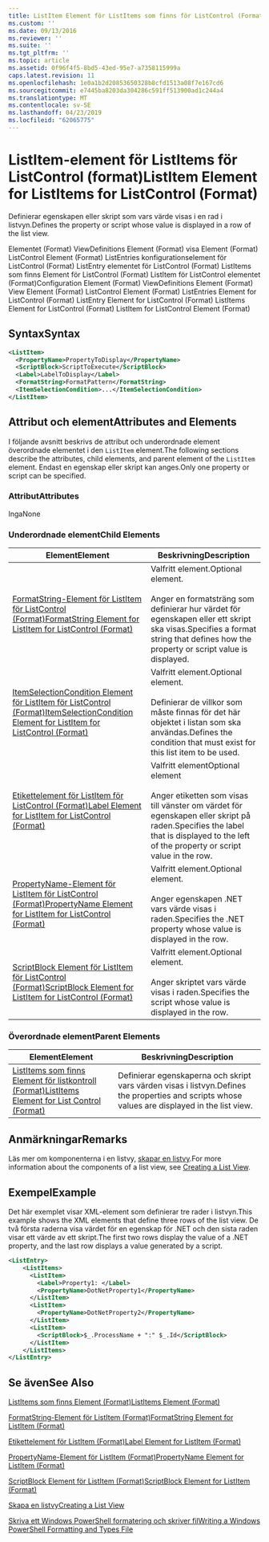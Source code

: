 ```yaml
---
title: ListItem Element för ListItems som finns för ListControl (Format) | Microsoft Docs
ms.custom: ''
ms.date: 09/13/2016
ms.reviewer: ''
ms.suite: ''
ms.tgt_pltfrm: ''
ms.topic: article
ms.assetid: 0f96f4f5-8bd5-43ed-95e7-a7358115999a
caps.latest.revision: 11
ms.openlocfilehash: 1e0a1b2d20853650328b8cfd1513a08f7e167cd6
ms.sourcegitcommit: e7445ba8203da304286c591ff513900ad1c244a4
ms.translationtype: MT
ms.contentlocale: sv-SE
ms.lasthandoff: 04/23/2019
ms.locfileid: "62065775"
---
```

# <a name="listitem-element-for-listitems-for-listcontrol-format"></a><span data-ttu-id="c5438-102">ListItem-element för ListItems för ListControl (format)</span><span class="sxs-lookup"><span data-stu-id="c5438-102">ListItem Element for ListItems for ListControl (Format)</span></span>

<span data-ttu-id="c5438-103">Definierar egenskapen eller skript som vars värde visas i en rad i listvyn.</span><span class="sxs-lookup"><span data-stu-id="c5438-103">Defines the property or script whose value is displayed in a row of the list view.</span></span>

<span data-ttu-id="c5438-104">Elementet (Format) ViewDefinitions Element (Format) visa Element (Format) ListControl Element (Format) ListEntries konfigurationselement för ListControl (Format) ListEntry elementet för ListControl (Format) ListItems som finns Element för ListControl (Format) ListItem för ListControl elementet (Format)</span><span class="sxs-lookup"><span data-stu-id="c5438-104">Configuration Element (Format) ViewDefinitions Element (Format) View Element (Format) ListControl Element (Format) ListEntries Element for ListControl (Format) ListEntry Element for ListControl (Format) ListItems Element for ListControl (Format) ListItem for ListControl Element (Format)</span></span>

## <a name="syntax"></a><span data-ttu-id="c5438-105">Syntax</span><span class="sxs-lookup"><span data-stu-id="c5438-105">Syntax</span></span>

```xml
<ListItem>
  <PropertyName>PropertyToDisplay</PropertyName>
  <ScriptBlock>ScriptToExecute</ScriptBlock>
  <Label>LabelToDisplay</Label>
  <FormatString>FormatPattern</FormatString>
  <ItemSelectionCondition>...</ItemSelectionCondition>
</ListItem>
```

## <a name="attributes-and-elements"></a><span data-ttu-id="c5438-106">Attribut och element</span><span class="sxs-lookup"><span data-stu-id="c5438-106">Attributes and Elements</span></span>

<span data-ttu-id="c5438-107">I följande avsnitt beskrivs de attribut och underordnade element överordnade elementet i den `ListItem` element.</span><span class="sxs-lookup"><span data-stu-id="c5438-107">The following sections describe the attributes, child elements, and parent element of the `ListItem` element.</span></span> <span data-ttu-id="c5438-108">Endast en egenskap eller skript kan anges.</span><span class="sxs-lookup"><span data-stu-id="c5438-108">Only one property or script can be specified.</span></span>

### <a name="attributes"></a><span data-ttu-id="c5438-109">Attribut</span><span class="sxs-lookup"><span data-stu-id="c5438-109">Attributes</span></span>

<span data-ttu-id="c5438-110">Inga</span><span class="sxs-lookup"><span data-stu-id="c5438-110">None</span></span>

### <a name="child-elements"></a><span data-ttu-id="c5438-111">Underordnade element</span><span class="sxs-lookup"><span data-stu-id="c5438-111">Child Elements</span></span>

|<span data-ttu-id="c5438-112">Element</span><span class="sxs-lookup"><span data-stu-id="c5438-112">Element</span></span>|<span data-ttu-id="c5438-113">Beskrivning</span><span class="sxs-lookup"><span data-stu-id="c5438-113">Description</span></span>|
|-------------|-----------------|
|[<span data-ttu-id="c5438-114">FormatString-Element för ListItem för ListControl (Format)</span><span class="sxs-lookup"><span data-stu-id="c5438-114">FormatString Element for ListItem for ListControl (Format)</span></span>](./formatstring-element-for-listitem-for-listcontrol-format.md)|<span data-ttu-id="c5438-115">Valfritt element.</span><span class="sxs-lookup"><span data-stu-id="c5438-115">Optional element.</span></span><br /><br /> <span data-ttu-id="c5438-116">Anger en formatsträng som definierar hur värdet för egenskapen eller ett skript ska visas.</span><span class="sxs-lookup"><span data-stu-id="c5438-116">Specifies a format string that defines how the property or script value is displayed.</span></span>|
|[<span data-ttu-id="c5438-117">ItemSelectionCondition Element för ListItem för ListControl (Format)</span><span class="sxs-lookup"><span data-stu-id="c5438-117">ItemSelectionCondition Element for ListItem for ListControl (Format)</span></span>](./itemselectioncondition-element-for-listitem-for-listcontrol-format.md)|<span data-ttu-id="c5438-118">Valfritt element.</span><span class="sxs-lookup"><span data-stu-id="c5438-118">Optional element.</span></span><br /><br /> <span data-ttu-id="c5438-119">Definierar de villkor som måste finnas för det här objektet i listan som ska användas.</span><span class="sxs-lookup"><span data-stu-id="c5438-119">Defines the condition that must exist for this list item to be used.</span></span>|
|[<span data-ttu-id="c5438-120">Etikettelement för ListItem för ListControl (Format)</span><span class="sxs-lookup"><span data-stu-id="c5438-120">Label Element for ListItem for ListControl (Format)</span></span>](./label-element-for-listitem-for-listcontrol-format.md)|<span data-ttu-id="c5438-121">Valfritt element</span><span class="sxs-lookup"><span data-stu-id="c5438-121">Optional element</span></span><br /><br /> <span data-ttu-id="c5438-122">Anger etiketten som visas till vänster om värdet för egenskapen eller skript på raden.</span><span class="sxs-lookup"><span data-stu-id="c5438-122">Specifies the label that is displayed to the left of the property or script value in the row.</span></span>|
|[<span data-ttu-id="c5438-123">PropertyName-Element för ListItem för ListControl (Format)</span><span class="sxs-lookup"><span data-stu-id="c5438-123">PropertyName Element for ListItem for ListControl (Format)</span></span>](./propertyname-element-for-listitem-for-listcontrol-format.md)|<span data-ttu-id="c5438-124">Valfritt element.</span><span class="sxs-lookup"><span data-stu-id="c5438-124">Optional element.</span></span><br /><br /> <span data-ttu-id="c5438-125">Anger egenskapen .NET vars värde visas i raden.</span><span class="sxs-lookup"><span data-stu-id="c5438-125">Specifies the .NET property whose value is displayed in the row.</span></span>|
|[<span data-ttu-id="c5438-126">ScriptBlock Element för ListItem för ListControl (Format)</span><span class="sxs-lookup"><span data-stu-id="c5438-126">ScriptBlock Element for ListItem for ListControl (Format)</span></span>](./scriptblock-element-for-listitem-for-listcontrol-format.md)|<span data-ttu-id="c5438-127">Valfritt element.</span><span class="sxs-lookup"><span data-stu-id="c5438-127">Optional element.</span></span><br /><br /> <span data-ttu-id="c5438-128">Anger skriptet vars värde visas i raden.</span><span class="sxs-lookup"><span data-stu-id="c5438-128">Specifies the script whose value is displayed in the row.</span></span>|

### <a name="parent-elements"></a><span data-ttu-id="c5438-129">Överordnade element</span><span class="sxs-lookup"><span data-stu-id="c5438-129">Parent Elements</span></span>

|<span data-ttu-id="c5438-130">Element</span><span class="sxs-lookup"><span data-stu-id="c5438-130">Element</span></span>|<span data-ttu-id="c5438-131">Beskrivning</span><span class="sxs-lookup"><span data-stu-id="c5438-131">Description</span></span>|
|-------------|-----------------|
|[<span data-ttu-id="c5438-132">ListItems som finns Element för listkontroll (Format)</span><span class="sxs-lookup"><span data-stu-id="c5438-132">ListItems Element for List Control (Format)</span></span>](./listitems-element-for-listentry-for-listcontrol-format.md)|<span data-ttu-id="c5438-133">Definierar egenskaperna och skript vars värden visas i listvyn.</span><span class="sxs-lookup"><span data-stu-id="c5438-133">Defines the properties and scripts whose values are displayed in the list view.</span></span>|

## <a name="remarks"></a><span data-ttu-id="c5438-134">Anmärkningar</span><span class="sxs-lookup"><span data-stu-id="c5438-134">Remarks</span></span>

<span data-ttu-id="c5438-135">Läs mer om komponenterna i en listvy, [skapar en listvy](./creating-a-list-view.md).</span><span class="sxs-lookup"><span data-stu-id="c5438-135">For more information about the components of a list view, see [Creating a List View](./creating-a-list-view.md).</span></span>

## <a name="example"></a><span data-ttu-id="c5438-136">Exempel</span><span class="sxs-lookup"><span data-stu-id="c5438-136">Example</span></span>

<span data-ttu-id="c5438-137">Det här exemplet visar XML-element som definierar tre rader i listvyn.</span><span class="sxs-lookup"><span data-stu-id="c5438-137">This example shows the XML elements that define three rows of the list view.</span></span> <span data-ttu-id="c5438-138">De två första raderna visa värdet för en egenskap för .NET och den sista raden visar ett värde av ett skript.</span><span class="sxs-lookup"><span data-stu-id="c5438-138">The first two rows display the value of a .NET property, and the last row displays a value generated by a script.</span></span>

```xml
<ListEntry>
    <ListItems>
      <ListItem>
        <Label>Property1: </Label>
        <PropertyName>DotNetProperty1</PropertyName>
      </ListItem>
      <ListItem>
        <PropertyName>DotNetProperty2</PropertyName>
      </ListItem>
      <ListItem>
        <ScriptBlock>$_.ProcessName + ":" $_.Id</ScriptBlock>
      </ListItem>
    </ListItems>
</ListEntry>

```

## <a name="see-also"></a><span data-ttu-id="c5438-139">Se även</span><span class="sxs-lookup"><span data-stu-id="c5438-139">See Also</span></span>

[<span data-ttu-id="c5438-140">ListItems som finns Element (Format)</span><span class="sxs-lookup"><span data-stu-id="c5438-140">ListItems Element (Format)</span></span>](./listitems-element-for-listentry-for-listcontrol-format.md)

[<span data-ttu-id="c5438-141">FormatString-Element för ListItem (Format)</span><span class="sxs-lookup"><span data-stu-id="c5438-141">FormatString Element for ListItem (Format)</span></span>](./formatstring-element-for-listitem-for-listcontrol-format.md)

[<span data-ttu-id="c5438-142">Etikettelement för ListItem (Format)</span><span class="sxs-lookup"><span data-stu-id="c5438-142">Label Element for ListItem (Format)</span></span>](./label-element-for-listitem-for-listcontrol-format.md)

[<span data-ttu-id="c5438-143">PropertyName-Element för ListItem (Format)</span><span class="sxs-lookup"><span data-stu-id="c5438-143">PropertyName Element for ListItem (Format)</span></span>](./propertyname-element-for-listitem-for-listcontrol-format.md)

[<span data-ttu-id="c5438-144">ScriptBlock Element för ListItem (Format)</span><span class="sxs-lookup"><span data-stu-id="c5438-144">ScriptBlock Element for ListItem (Format)</span></span>](./scriptblock-element-for-listitem-for-listcontrol-format.md)

[<span data-ttu-id="c5438-145">Skapa en listvy</span><span class="sxs-lookup"><span data-stu-id="c5438-145">Creating a List View</span></span>](./creating-a-list-view.md)

[<span data-ttu-id="c5438-146">Skriva ett Windows PowerShell formatering och skriver fil</span><span class="sxs-lookup"><span data-stu-id="c5438-146">Writing a Windows PowerShell Formatting and Types File</span></span>](./writing-a-powershell-formatting-file.md)

